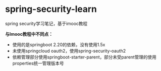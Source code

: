# spring-security-learn
spring security学习笔记，基于imooc教程

**与Imooc教程中不同点：**

-   使用的是springboot 2.20的依赖，没有使用1.5x
-   未使用springcloud oauth2，使用spring-security-oauth2
-   依赖管理部分使用springboot-starter-parent，部分未受parent管理的使用properties统一管理版本号

